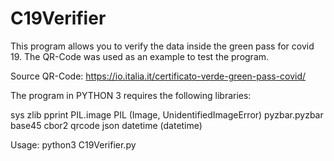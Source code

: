 # C19Verifier
This program allows you to verify the data inside the green pass for covid 19.  The QR-Code was used as an example to test the program.  

Source QR-Code: https://io.italia.it/certificato-verde-green-pass-covid/

The program in PYTHON 3 requires the following libraries:
  
  sys
  zlib
  pprint
  PIL.image
  PIL                 (Image, UnidentifiedImageError)
  pyzbar.pyzbar
  base45
  cbor2
  qrcode
  json
  datetime            (datetime)



Usage: python3 C19Verifier.py <image path>
